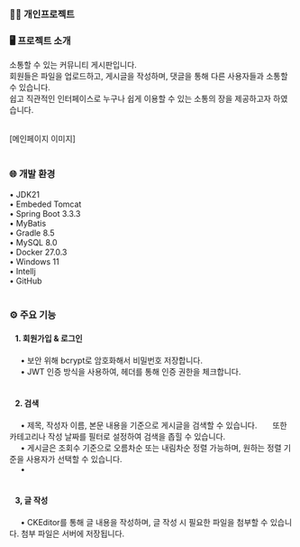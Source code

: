 ### 👩‍🚀 개인프로젝트 </br>

### 🖥️ 프로젝트 소개
소통할 수 있는 커뮤니티 게시판입니다.</br>
회원들은 파일을 업로드하고, 게시글을 작성하며, 댓글을 통해 다른 사용자들과 소통할 수 있습니다. </br>
쉽고 직관적인 인터페이스로 누구나 쉽게 이용할 수 있는 소통의 장을 제공하고자 하였습니다.
</br></br>

[메인페이지 이미지]
</br></br>

### 🌐 개발 환경
• JDK21 </br>
• Embeded Tomcat</br>
• Spring Boot 3.3.3</br>
• MyBatis</br>
• Gradle 8.5</br>
• MySQL 8.0</br>
• Docker 27.0.3</br>
• Windows 11</br>
• Intellj</br>
• GitHub </br>
</br>

### ⚙️ 주요 기능
#### &nbsp;&nbsp; 1. 회원가입 & 로그인
&nbsp;&nbsp;&nbsp;&nbsp; • 보안 위해 bcrypt로 암호화해서 비밀번호 저장합니다.</br>
&nbsp;&nbsp;&nbsp;&nbsp; • JWT 인증 방식을 사용하여, 헤더를 통해 인증 권한을 체크합니다.</br>
</br>
#### &nbsp;&nbsp; 2. 검색
&nbsp;&nbsp;&nbsp;&nbsp; • 제목, 작성자 이름, 본문 내용을 기준으로 게시글을 검색할 수 있습니다. 
&nbsp;&nbsp;&nbsp;&nbsp;&nbsp; 또한 카테고리나 작성 날짜를 필터로 설정하여 검색을 좁힐 수 있습니다. </br>
&nbsp;&nbsp;&nbsp;&nbsp; • 게시글은 조회수 기준으로 오름차순 또는 내림차순 정렬 가능하며, 원하는 정렬 기준을 사용자가 선택할 수 있습니다.</br>
&nbsp;&nbsp;&nbsp;&nbsp; • </br>
</br>
#### &nbsp;&nbsp; 3, 글 작성
&nbsp;&nbsp;&nbsp;&nbsp; • CKEditor를 통해 글 내용을 작성하며, 글 작성 시 필요한 파일을 첨부할 수 있습니다. 첨부 파일은 서버에 저장됩니다.</br>
</br></br>



